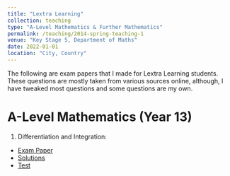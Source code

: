 ```yaml
---
title: "Lextra Learning"
collection: teaching
type: "A-Level Mathematics & Further Mathematics"
permalink: /teaching/2014-spring-teaching-1
venue: "Key Stage 5, Department of Maths"
date: 2022-01-01
location: "City, Country"
---
```


The following are exam papers that I made for Lextra Learning students. These questions are mostly taken from various sources online, although, I have tweaked most questions and some questions are my own.


A-Level Mathematics (Year 13)
======
 1. Differentiation and Integration: 
  * [Exam Paper](/files/A2_Differentiation_and_Integration__Exam.pdf)
  * [Solutions](/files/A2_Differentiation_and_Integration__Solutions.pdf)
  * [Test](https://github.com/irfukha/p/blob/master/files/A2_Differentiation_and_Integration__Exam.pdf)

